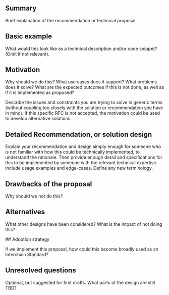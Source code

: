 ## Summary

Brief explanation of the recommendation or technical proposal.

## Basic example

What would this look like as a technical description and/or code snippet? (Omit if not relevant). 

## Motivation

Why should we do this? What use cases does it support? What problems does it solve? What are the expected outcomes if this is not done, as well as if it is implemented as proposed?
 
Describe the issues and constraints you are trying to solve in generic terms (without coupling too closely with the solution or recommendation you have in mind).
If this specific RFC is not accepted, the motivation could be used to develop alternative solutions.

## Detailed Recommendation, or solution design

Explain your recommendation and design simply enough for someone who is not familiar with how this could be technically implemented, to understand the rationale. Then provide enough detail and specifications for this to be implemented by someone with the relevant technical expertise. 
Include usage examples and edge-cases.
Define any new terminology.

## Drawbacks of the proposal

Why should we not do this?

## Alternatives

What other designs have been considered? What is the impact of not doing this?

## Adoption strategy

If we implement this proposal, how could this become broadly used as an Interchain Standard?

## Unresolved questions

Optional, but suggested for first drafts. What parts of the design are still TBD?
